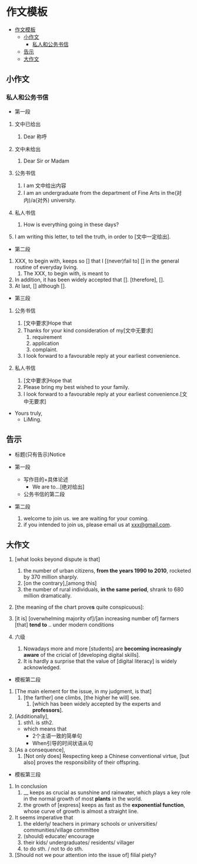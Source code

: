 # 作文模板

- [作文模板](#作文模板)
  - [小作文](#小作文)
    - [私人和公务书信](#私人和公务书信)
  - [告示](#告示)
  - [大作文](#大作文)

## 小作文

### 私人和公务书信

- 第一段

1. 文中已给出
   1. Dear 称呼
2. 文中未给出
   1. Dear Sir or Madam

3. 公务书信
   1. I am 文中给出内容
   2. I am an undergraduate from the department of Fine Arts in the(对内)/a(对外) university.
4. 私人书信
   1. How is everything going in these days?

5. I am writing this letter, to tell the truth, in order to [文中一定给出].

- 第二段

1. XXX, to begin with, keeps so [] that I [(never)fail to] [] in the general routine of everyday living.
   1. The XXX, to begin with, is meant to
2. In addition, it has been widely accepted that []. [therefore], [].
3. At last, [] although [].

- 第三段

1. 公务书信
   1. [文中要求]Hope that
   2. Thanks for your kind consideration of my[文中无要求]
       1. requirement
       2. application
       3. complaint.
   3. I look forward to a favourable reply at your earliest convenience.

2. 私人书信
   1. [文中要求]Hope that
   2. Please bring my best wished to your family.
   3. I look forward to a favourable reply at your earliest convenience.[文中无要求]

- Yours truly,
  - LiMing.

## 告示

- 标题(只有告示)Notice

- 第一段
  - 写作目的+具体论述
    - We are to...[绝对给出]
  - 公务书信的第二段
- 第二段
  1. welcome to join us. we are waiting for your coming.
  2. if you intended to join us, please email us at xxx@gmail.com.

## 大作文

1. [what looks beyond dispute is that]
   1. the number of urban citizens, **from the years 1990 to 2010**, rocketed by 370 million sharply.
   2. [on the contrary],[among this]
   3. the number of rural individuals, **in the same period**, shrank to 680 million dramatically.
2. [the meaning of the chart prove**s** quite conspicuous]:
3. [it is] [overwhelming majority of]/[an increasing number of] farmers [that] **tend to** .. under modern conditions

4. 六级
   1. Nowadays more and more [students] are **becoming increasingly aware** of the cricial of [developing digital skills].
   2. It is hardly a surprise that the value of [digital literacy] is widely acknowledged.

- 模板第二段

1. [The main element for the issue, in my judgment, is that]
   1. [the farther] one climbs, [the higher he will] see.
      1. [which has been widely accepted by the experts and **professors**].
2. [Additionally],
   1. sth1. is sth2.
     - which means that
       - 2个主语一致的简单句
       - When引导的时间状语从句
3. [As a consequence],
   1. [Not only does] Respecting keep a Chinese conventional virtue, [but also] proves the responsibility of their offspring.

- 模板第三段

1. In conclusion
   1. __ keeps as crucial as sunshine and rainwater, which plays a key role in the normal growth of most **plants** in the world.
   2. the growth of [express] keeps as fast as the **exponential function**, whose curve of growth is almost a straight line.
2. It seems imperative that
   1. the elderly/ teachers in primary schools or universities/ communities/village committee
   2. (should) educate/ encourage
   3. their kids/ undergraduates/ residents/ villager
   4. to do sth. / not to do sth.
3. [Should not we pour attention into the issue of] filial piety?
